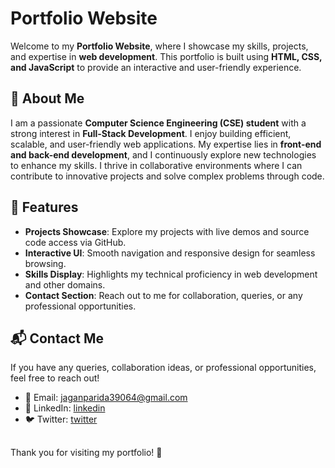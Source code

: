 # Portfolio Website

Welcome to my **Portfolio Website**, where I showcase my skills, projects, and expertise in **web development**. This portfolio is built using **HTML, CSS, and JavaScript** to provide an interactive and user-friendly experience.

## 📝 About Me

I am a passionate **Computer Science Engineering (CSE) student** with a strong interest in **Full-Stack Development**. I enjoy building efficient, scalable, and user-friendly web applications. My expertise lies in **front-end and back-end development**, and I continuously explore new technologies to enhance my skills. I thrive in collaborative environments where I can contribute to innovative projects and solve complex problems through code.

## 🚀 Features

- **Projects Showcase**: Explore my projects with live demos and source code access via GitHub.
- **Interactive UI**: Smooth navigation and responsive design for seamless browsing.
- **Skills Display**: Highlights my technical proficiency in web development and other domains.
- **Contact Section**: Reach out to me for collaboration, queries, or any professional opportunities.

## 📬 Contact Me

If you have any queries, collaboration ideas, or professional opportunities, feel free to reach out!

- 📧 Email: jaganparida39064@gmail.com
- 🔗 LinkedIn: [linkedin](https://www.linkedin.com/in/jagan-parida-7439002a0)
- 🐦 Twitter: [twitter](https://x.com/JaganParida0504?t=8bIfF9ByM8BJbc5Gux6pHA&s=09)

##

Thank you for visiting my portfolio! 🚀
